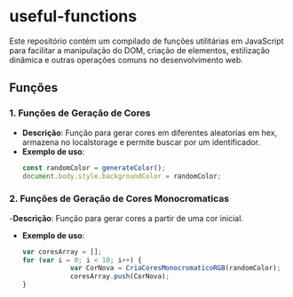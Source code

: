 # useful-functions
Este repositório contém um compilado de funções utilitárias em JavaScript para facilitar a manipulação do DOM, criação de elementos, estilização dinâmica e outras operações comuns no desenvolvimento web.

## Funções

### 1. **Funções de Geração de Cores**
- **Descrição**: Função para gerar cores em diferentes aleatorias em hex, armazena no localstorage e permite buscar por um identificador. 
- **Exemplo de uso**:
  ```javascript
  const randomColor = generateColor();
  document.body.style.backgroundColor = randomColor;
### 2. **Funções de Geração de Cores Monocromaticas** 
-**Descrição**: Função para gerar cores a partir de uma cor inicial. 
- **Exemplo de uso**:
    ```javascript
    var coresArray = [];
    for (var i = 0; i < 10; i++) {
                var CorNova = CriaCoresMonocromaticoRGB(randomColor);
                coresArray.push(CorNova);
    }
